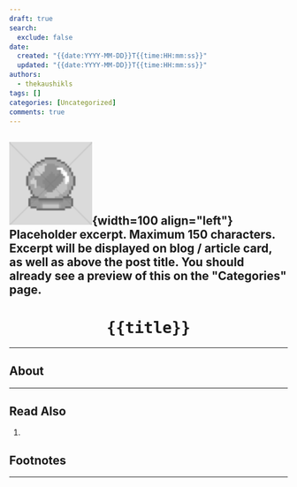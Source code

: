 ```yaml
---
draft: true
search:
  exclude: false
date:
  created: "{{date:YYYY-MM-DD}}T{{time:HH:mm:ss}}"
  updated: "{{date:YYYY-MM-DD}}T{{time:HH:mm:ss}}"
authors:
  - thekaushikls
tags: []
categories: [Uncategorized]
comments: true
---
```

![](../../Resources/Placeholder_150x150.png){width=100 align="left"}
Placeholder excerpt. Maximum 150 characters. Excerpt will be displayed on blog / article card, as well as above the post title. You should already see a preview of this on the "Categories" page.
---
<!-- more -->
<center><h1><kbd> {{title}} </kbd></h1></center>

---

## About

---
## Read Also
1. 

## Footnotes

---
